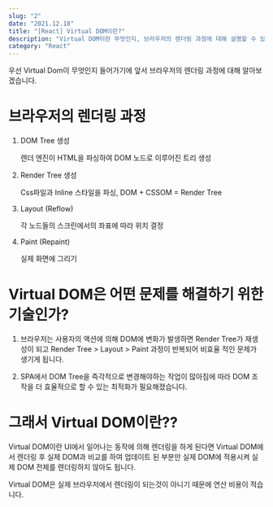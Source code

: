 ```yaml
---
slug: "2"
date: "2021.12.18"
title: "[React] Virtual DOM이란?"
description: "Virtual DOM이란 무엇인지, 브라우저의 렌더링 과정에 대해 설명할 수 있다."
category: "React"
---
```


우선 Virtual Dom이 무엇인지 들어가기에 앞서 브라우저의 렌더링 과정에 대해 알아보겠습니다.

# 브라우저의 렌더링 과정

1. DOM Tree 생성

   렌더 엔진이 HTML을 파싱하여 DOM 노드로 이루어진 트리 생성

2. Render Tree 생성

   Css파일과 Inline 스타일을 파싱, DOM + CSSOM = Render Tree

3. Layout (Reflow)

   각 노드들의 스크린에서의 좌표에 따라 위치 결정

4. Paint (Repaint)

   실제 화면에 그리기

# Virtual DOM은 어떤 문제를 해결하기 위한 기술인가?

1. 브라우저는 사용자의 액션에 의해 DOM에 변화가 발생하면 Render Tree가 재생성이 되고 Render Tree > Layout > Paint 과정이 반복되어 비효율 적인 문제가 생기게 됩니다.

2. SPA에서 DOM Tree을 즉각적으로 변경해야하는 작업이 많아짐에 따라 DOM 조작을 더 효율적으로 할 수 있는 최적화가 필요해졌습니다.

# 그래서 Virtual DOM이란??

Virtual DOM이란 UI에서 일어나는 동작에 의해 렌더링을 하게 된다면 Virtual DOM에서 렌더링 후 실제 DOM과 비교를 하여 업데이트 된 부분만 실제 DOM에 적용시켜 실제 DOM 전체를 렌더링하지 않아도 됩니다.

Virtual DOM은 실제 브라우저에서 렌더링이 되는것이 아니기 때문에 연산 비용이 적습니다.
